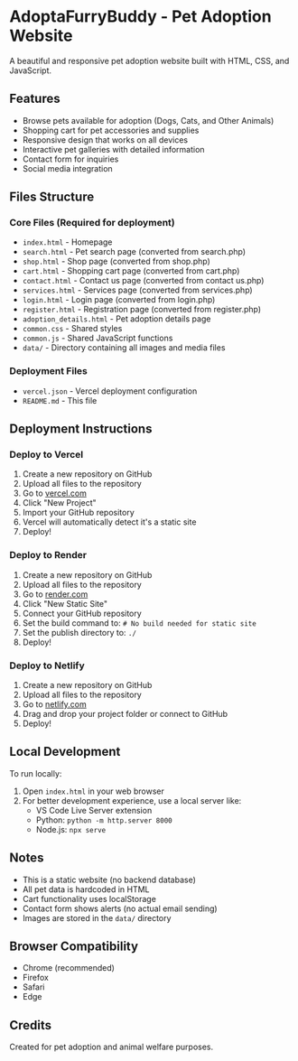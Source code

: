 # AdoptaFurryBuddy - Pet Adoption Website

A beautiful and responsive pet adoption website built with HTML, CSS, and JavaScript.

## Features

- Browse pets available for adoption (Dogs, Cats, and Other Animals)
- Shopping cart for pet accessories and supplies
- Responsive design that works on all devices
- Interactive pet galleries with detailed information
- Contact form for inquiries
- Social media integration

## Files Structure

### Core Files (Required for deployment)
- `index.html` - Homepage
- `search.html` - Pet search page (converted from search.php)
- `shop.html` - Shop page (converted from shop.php)
- `cart.html` - Shopping cart page (converted from cart.php)
- `contact.html` - Contact us page (converted from contact us.php)
- `services.html` - Services page (converted from services.php)
- `login.html` - Login page (converted from login.php)
- `register.html` - Registration page (converted from register.php)
- `adoption_details.html` - Pet adoption details page
- `common.css` - Shared styles
- `common.js` - Shared JavaScript functions
- `data/` - Directory containing all images and media files

### Deployment Files
- `vercel.json` - Vercel deployment configuration
- `README.md` - This file

## Deployment Instructions

### Deploy to Vercel
1. Create a new repository on GitHub
2. Upload all files to the repository
3. Go to [vercel.com](https://vercel.com)
4. Click "New Project"
5. Import your GitHub repository
6. Vercel will automatically detect it's a static site
7. Deploy!

### Deploy to Render
1. Create a new repository on GitHub
2. Upload all files to the repository
3. Go to [render.com](https://render.com)
4. Click "New Static Site"
5. Connect your GitHub repository
6. Set the build command to: `# No build needed for static site`
7. Set the publish directory to: `./`
8. Deploy!

### Deploy to Netlify
1. Create a new repository on GitHub
2. Upload all files to the repository
3. Go to [netlify.com](https://netlify.com)
4. Drag and drop your project folder or connect to GitHub
5. Deploy!

## Local Development

To run locally:
1. Open `index.html` in your web browser
2. For better development experience, use a local server like:
   - VS Code Live Server extension
   - Python: `python -m http.server 8000`
   - Node.js: `npx serve`

## Notes

- This is a static website (no backend database)
- All pet data is hardcoded in HTML
- Cart functionality uses localStorage
- Contact form shows alerts (no actual email sending)
- Images are stored in the `data/` directory

## Browser Compatibility

- Chrome (recommended)
- Firefox
- Safari
- Edge

## Credits

Created for pet adoption and animal welfare purposes.